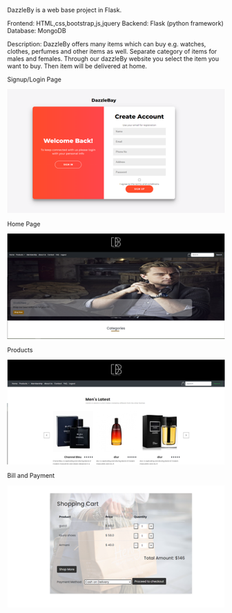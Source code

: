 DazzleBy is a web base project in Flask.

Frontend: HTML,css,bootstrap,js,jquery
Backend: Flask (python framework)
Database: MongoDB

Description:
DazzleBy offers many items which can buy e.g. watches, clothes, perfumes and other items as well. Separate category of items for  males and females.
Through our dazzleBy website you select the item you want to buy. Then item will be delivered at home.

Signup/Login Page

![img_1.png](img_1.png)

Home Page

![img_2.png](img_2.png)

Products

![img_3.png](img_3.png)

Bill and Payment

![img_4.png](img_4.png)


